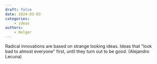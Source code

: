 ```yaml
---
draft: false
date: 2024-03-03
categories:
    - ideas
authors:
    - Holger
---
```


Radical innovations are based on strange looking ideas. Ideas that "look bad to almost everyone" first, until they turn out to be good. (Alejandro Lecuna)